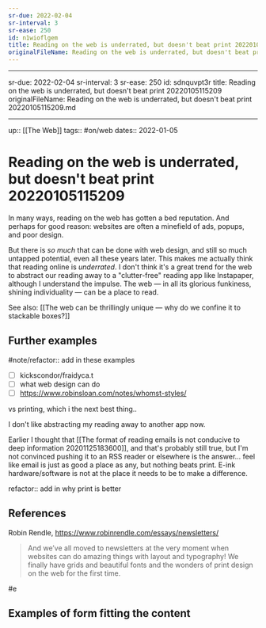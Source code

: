 ```yaml
---
sr-due: 2022-02-04
sr-interval: 3
sr-ease: 250
id: n1wioflgem
title: Reading on the web is underrated, but doesn't beat print 20220105115209
originalFileName: Reading on the web is underrated, but doesn't beat print 20220105115209.md
---
```


---
sr-due: 2022-02-04
sr-interval: 3
sr-ease: 250
id: sdnquvpt3r
title: Reading on the web is underrated, but doesn't beat print 20220105115209
originalFileName: Reading on the web is underrated, but doesn't beat print 20220105115209.md

---

up:: [[The Web]]
tags:: #on/web
dates:: 2022-01-05

# Reading on the web is underrated, but doesn't beat print 20220105115209

In many ways, reading on the web has gotten a bed reputation. And perhaps for good reason: websites are often a minefield of ads, popups, and poor design.

But there is *so much* that can be done with web design, and still so much untapped potential, even all these years later. This makes me actually think that reading online is *underrated*. I don't think it's a great trend for the web to abstract our reading away to a "clutter-free" reading app like Instapaper, although I understand the impulse. The web — in all its glorious funkiness, shining individuality — can be a place to read.

See also: [[The web can be thrillingly unique — why do we confine it to stackable boxes?]]

## Further examples

#note/refactor:: add in these examples

* [ ] kickscondor/fraidyca.t
* [ ] what web design can do
* [ ] https://www.robinsloan.com/notes/whomst-styles/

vs printing, which i  the next best thing..

I don't like abstracting my reading away to another app now.

Earlier I thought that [[The format of reading emails is not conducive to deep information 20201125183600]], and that's probably still true, but I'm not convinced pushing it to an RSS reader or elsewhere is the answer... feel like email is just as good a place as any, but nothing beats print. E-ink hardware/software is not at the place it needs to be to make a difference.

refactor:: add in why print is better

## References

Robin Rendle, https://www.robinrendle.com/essays/newsletters/

> And we’ve all moved to newsletters at the very moment when websites can do amazing things with layout and typography! We finally have grids and beautiful fonts and the wonders of print design on the web for the first time.

#e

## Examples of form fitting the content
